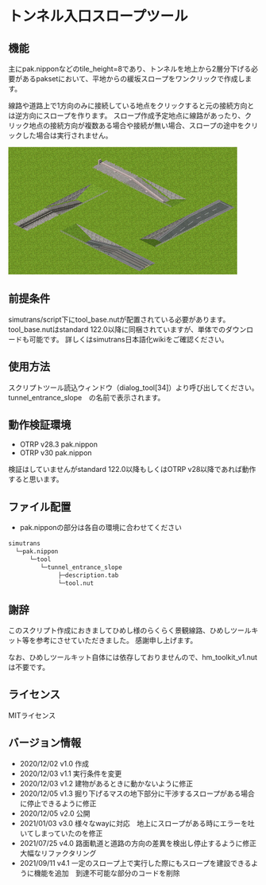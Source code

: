 # トンネル入口スロープツール

## 機能
主にpak.nipponなどのtile_height=8であり、トンネルを地上から2層分下げる必要があるpaksetにおいて、平地からの緩坂スロープをワンクリックで作成します。

線路や道路上で1方向のみに接続している地点をクリックすると元の接続方向とは逆方向にスロープを作ります。
スロープ作成予定地点に線路があったり、クリック地点の接続方向が複数ある場合や接続が無い場合、スロープの途中をクリックした場合は実行されません。

![Image](tunnel_entrance_slope.png)

## 前提条件
simutrans/script下にtool_base.nutが配置されている必要があります。
tool_base.nutはstandard 122.0以降に同梱されていますが、単体でのダウンロードも可能です。
詳しくはsimutrans日本語化wikiをご確認ください。

## 使用方法
スクリプトツール読込ウィンドウ（dialog_tool[34]）より呼び出してください。
tunnel_entrance_slope　の名前で表示されます。

## 動作検証環境
- OTRP v28.3 pak.nippon
- OTRP v30 pak.nippon

検証はしていませんがstandard 122.0以降もしくはOTRP v28以降であれば動作すると思います。

## ファイル配置
- pak.nipponの部分は各自の環境に合わせてください
```
simutrans
  └─pak.nippon
      └─tool
         └─tunnel_entrance_slope
              ├─description.tab
              └─tool.nut

```
## 謝辞
このスクリプト作成におきましてひめし様のらくらく景観線路、ひめしツールキット等を参考にさせていただきました。
感謝申し上げます。

なお、ひめしツールキット自体には依存しておりませんので、hm_toolkit_v1.nut は不要です。


## ライセンス
MITライセンス



## バージョン情報
- 2020/12/02 v1.0 作成
- 2020/12/03 v1.1 実行条件を変更
- 2020/12/03 v1.2 建物があるときに動かないように修正
- 2020/12/05 v1.3 掘り下げるマスの地下部分に干渉するスロープがある場合に停止できるように修正
- 2020/12/05 v2.0 公開
- 2021/01/03 v3.0 様々なwayに対応　地上にスロープがある時にエラーを吐いてしまっていたのを修正
- 2021/07/25 v4.0 路面軌道と道路の方向の差異を検出し停止するように修正　大幅なリファクタリング
- 2021/09/11 v4.1 一定のスロープ上で実行した際にもスロープを建設できるように機能を追加　到達不可能な部分のコードを削除

